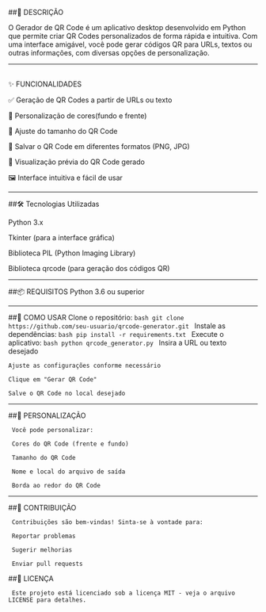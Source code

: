 ##📌 DESCRIÇÃO
        
   O Gerador de QR Code é um aplicativo desktop desenvolvido em Python que permite criar QR Codes personalizados de forma rápida e intuitiva. Com uma                interface amigável, você pode gerar códigos QR para URLs, textos ou outras informações, com diversas opções de personalização.
        
---

<br>✨ FUNCIONALIDADES</br>
  
   ✅ Geração de QR Codes a partir de URLs ou texto
  
   🎨 Personalização de cores(fundo e frente)

   📏 Ajuste do tamanho do QR Code

   📁 Salvar o QR Code em diferentes formatos (PNG, JPG)

   👀 Visualização prévia do QR Code gerado

   🖼️ Interface intuitiva e fácil de usar

---

##🛠️ Tecnologias Utilizadas
  
   Python 3.x

   Tkinter (para a interface gráfica)

   Biblioteca PIL (Python Imaging Library)

   Biblioteca qrcode (para geração dos códigos QR)

---

##📦 REQUISITOS
    Python 3.6 ou superior

---

##🚀 COMO USAR
    Clone o repositório:
          ```bash
          git clone https://github.com/seu-usuario/qrcode-generator.git
          ```
    Instale as dependências:
          ```bash
          pip install -r requirements.txt
          ```
    Execute o aplicativo:
          ```bash
          python qrcode_generator.py
          ```
    Insira a URL ou texto desejado

    Ajuste as configurações conforme necessário

    Clique em "Gerar QR Code"

    Salve o QR Code no local desejado

---

##🎨 PERSONALIZAÇÃO

     Você pode personalizar:
        
     Cores do QR Code (frente e fundo)
        
     Tamanho do QR Code
        
     Nome e local do arquivo de saída
        
     Borda ao redor do QR Code

---

##🤝 CONTRIBUIÇÃO

     Contribuições são bem-vindas! Sinta-se à vontade para:

     Reportar problemas

     Sugerir melhorias

     Enviar pull requests

##📄 LICENÇA
    
     Este projeto está licenciado sob a licença MIT - veja o arquivo LICENSE para detalhes.
